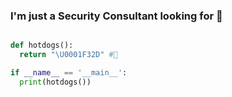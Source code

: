 ### I'm just a Security Consultant looking for 🐛

<!--
**reigz/reigz** is a ✨ _special_ ✨ repository because its `README.md` (this file) appears on your GitHub profile.

Here are some ideas to get you started:

- 🔭 I’m currently working on ...
- 🌱 I’m currently learning ...
- 👯 I’m looking to collaborate on ...
- 🤔 I’m looking for help with ...
- 💬 Ask me about ...
- 📫 How to reach me: ...
- 😄 Pronouns: ...
- ⚡ Fun fact: ...
-->

```python

def hotdogs():
  return "\U0001F32D" #🌭

if __name__ == '__main__':
  print(hotdogs())

```
